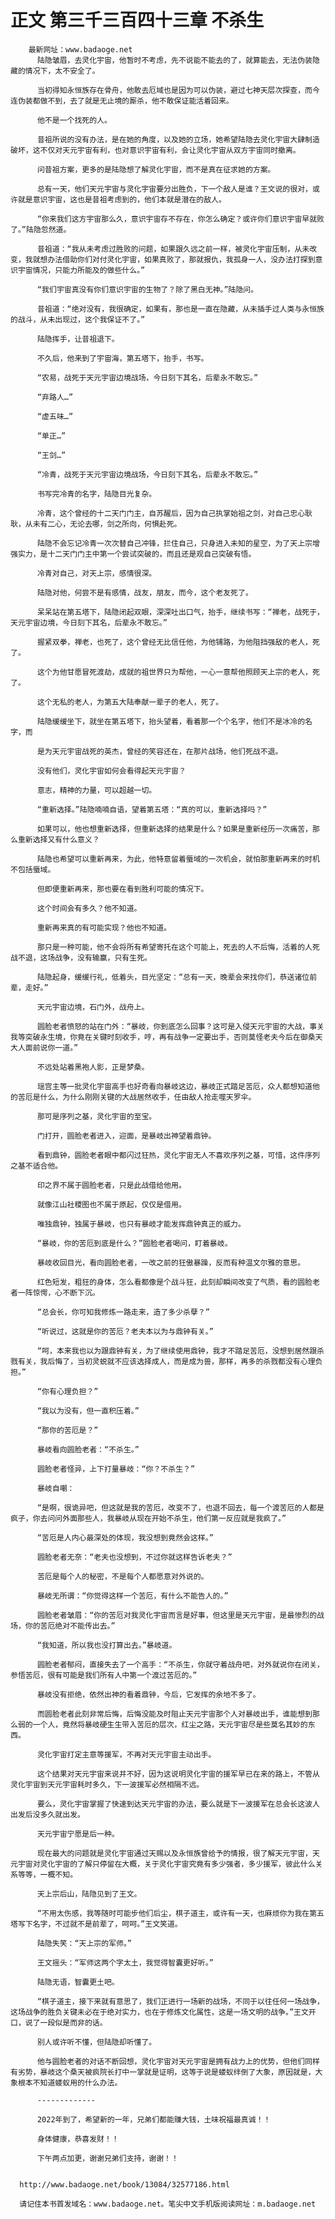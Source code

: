 # 正文 第三千三百四十三章 不杀生
        最新网址：www.badaoge.net
          陆隐皱眉，去灵化宇宙，他暂时不考虑，先不说能不能去的了，就算能去，无法伪装隐藏的情况下，太不安全了。
      
          当初得知永恒族存在骨舟，他敢去厄域也是因为可以伪装，避过七神天层次探查，而今连伪装都做不到，去了就是无止境的厮杀，他不敢保证能活着回来。
      
          他不是一个找死的人。
      
          昔祖所说的没有办法，是在她的角度，以及她的立场，她希望陆隐去灵化宇宙大肆制造破坏，这不仅对天元宇宙有利，也对意识宇宙有利，会让灵化宇宙从双方宇宙同时撤离。
      
          问昔祖方案，更多的是陆隐想了解灵化宇宙，而不是真在征求她的方案。
      
          总有一天，他们天元宇宙与灵化宇宙要分出胜负，下一个敌人是谁？王文说的很对，或许就是意识宇宙，这也是昔祖考虑到的，他们本就是潜在的敌人。
      
          “你来我们这方宇宙那么久，意识宇宙存不存在，你怎么确定？或许你们意识宇宙早就败了。”陆隐忽然道。
      
          昔祖道：“我从未考虑过胜败的问题，如果跟久远之前一样，被灵化宇宙压制，从未改变，我就想办法借助你们对付灵化宇宙，如果真败了，那就报仇，我孤身一人，没办法打探到意识宇宙情况，只能力所能及的做些什么。”
      
          “我们宇宙真没有你们意识宇宙的生物了？除了黑白无神。”陆隐问。
      
          昔祖道：“绝对没有，我很确定，如果有，那也是一直在隐藏，从未插手过人类与永恒族的战斗，从未出现过，这个我保证不了。”
      
          陆隐挥手，让昔祖退下。
      
          不久后，他来到了宇宙海，第五塔下，抬手，书写。
      
          “农易，战死于天元宇宙边境战场，今日刻下其名，后辈永不敢忘。”
      
          “弃路人…”
      
          “虚五味…”
      
          “单正…”
      
          “王剑…”
      
          “冷青，战死于天元宇宙边境战场，今日刻下其名，后辈永不敢忘。”
      
          书写完冷青的名字，陆隐目光复杂。
      
          冷青，这个曾经的十二天门门主，自苏醒后，因为自己执掌始祖之剑，对自己忠心耿耿，从未有二心，无论去哪，剑之所向，何惧赴死。
      
          陆隐不会忘记冷青一次次替自己冲锋，拦住自己，只身进入未知的星空，为了天上宗增强实力，是十二天门门主中第一个尝试突破的，而且还是观自己突破有悟。
      
          冷青对自己，对天上宗，感情很深。
      
          陆隐对他，何尝不是有感情，战友，朋友，而今，这个老友死了。
      
          呆呆站在第五塔下，陆隐闭起双眼，深深吐出口气，抬手，继续书写：“禅老，战死于，天元宇宙边境，今日刻下其名，后辈永不敢忘。”
      
          握紧双拳，禅老，也死了，这个曾经无比信任他，为他铺路，为他阻挡强敌的老人，死了。
      
          这个为他甘愿冒死渡劫，成就的祖世界只为帮他，一心一意帮他照顾天上宗的老人，死了。
      
          这个无私的老人，为第五大陆奉献一辈子的老人，死了。
      
          陆隐缓缓坐下，就坐在第五塔下，抬头望着，看着那一个个名字，他们不是冰冷的名字，而
      
          是为天元宇宙战死的英杰，曾经的笑容还在，在那片战场，他们死战不退。
      
          没有他们，灵化宇宙如何会看得起天元宇宙？
      
          意志，精神的力量，可以超越一切。
      
          “重新选择。”陆隐喃喃自语，望着第五塔：“真的可以，重新选择吗？”
      
          如果可以，他也想重新选择，但重新选择的结果是什么？如果是重新经历一次痛苦，那么重新选择又有什么意义？
      
          陆隐也希望可以重新再来，为此，他特意留着蜃域的一次机会，就怕那重新再来的时机不包括蜃域。
      
          但即便重新再来，那也要在看到胜利可能的情况下。
      
          这个时间会有多久？他不知道。
      
          重新再来真的有可能实现？他也不知道。
      
          那只是一种可能，他不会将所有希望寄托在这个可能上，死去的人不后悔，活着的人死战不退，这场战争，没有输赢，只有生死。
      
          陆隐起身，缓缓行礼，低着头，目光坚定：“总有一天，晚辈会来找你们，恭送诸位前辈，走好。”
      
          天元宇宙边境，石门外，战舟上。
      
          圆脸老者愤怒的站在门外：“暴岐，你到底怎么回事？这可是入侵天元宇宙的大战，事关我等突破永生境，你竟在关键时刻收手，哼，再有战争一定要出手，否则莫怪老夫今后在御桑天大人面前说你一道。”
      
          不远处站着黑袍人影，正是梦桑。
      
          瑶宫主等一批灵化宇宙高手也好奇看向暴岐这边，暴岐正式踏足苦厄，众人都想知道他的苦厄是什么，为什么刚刚关键的大战居然收手，任由敌人抢走噬天罗伞。
      
          那可是序列之基，灵化宇宙的至宝。
      
          门打开，圆脸老者进入，迎面，是暴岐出神望着鼎钟。
      
          看到鼎钟，圆脸老者眼中都闪过狂热，灵化宇宙无人不喜欢序列之基，可惜，这件序列之基不适合他。
      
          印之界不属于圆脸老者，只是此战借给他用。
      
          就像江山社稷图也不属于原起，仅仅是借用。
      
          唯独鼎钟，独属于暴岐，也只有暴岐才能发挥鼎钟真正的威力。
      
          “暴岐，你的苦厄到底是什么？”圆脸老者喝问，盯着暴岐。
      
          暴岐收回目光，看向圆脸老者，一改之前的狂傲暴躁，反而有种温文尔雅的意思。
      
          红色短发，粗狂的身体，怎么看都像是个战斗狂，此刻却瞬间改变了气质，看的圆脸老者一阵惊愕，心不断下沉。
      
          “总会长，你可知我修炼一路走来，造了多少杀孽？”
      
          “听说过，这就是你的苦厄？老夫本以为与鼎钟有关。”
      
          “呵，本来我也以为跟鼎钟有关，为了继续使用鼎钟，我才不踏足苦厄，没想到居然跟杀戮有关，我后悔了，当初灵蜕就不应该选择成人，而是成为兽，那样，再多的杀戮都没有心理负担。”
      
          “你有心理负担？”
      
          “我以为没有，但一直积压着。”
      
          “那你的苦厄是？”
      
          暴岐看向圆脸老者：“不杀生。”
      
          圆脸老者怪异，上下打量暴岐：“你？不杀生？”
      
          暴岐自嘲：
      
          “是啊，很诡异吧，但这就是我的苦厄，改变不了，也退不回去，每一个渡苦厄的人都是疯子，你去问问外面那些人，我暴岐从现在开始不杀生，他们第一反应就是我疯了。”
      
          “苦厄是人内心最深处的体现，我没想到竟然会这样。”
      
          圆脸老者无奈：“老夫也没想到，不过你就这样告诉老夫？”
      
          苦厄是每个人的秘密，不是每个人都愿意对外说的。
      
          暴岐无所谓：“你觉得这样一个苦厄，有什么不能告人的。”
      
          圆脸老者皱眉：“你的苦厄对我灵化宇宙而言是好事，但这里是天元宇宙，是最惨烈的战场，你的苦厄绝对不能传出去。”
      
          “我知道，所以我也没打算出去。”暴岐道。
      
          圆脸老者郁闷，直接失去了一个高手：“不杀生，你就守着战舟吧，对外就说你在闭关，参悟苦厄，很有可能是我们所有人中第一个渡过苦厄的。”
      
          暴岐没有拒绝，依然出神的看着鼎钟，今后，它发挥的余地不多了。
      
          而圆脸老者此刻非常后悔，后悔没能及时阻止天元宇宙那个人对暴岐出手，谁能想到那么弱的一个人，竟然将暴岐硬生生带入苦厄的层次，红尘之路，天元宇宙尽是些莫名其妙的东西。
      
          灵化宇宙打定主意等援军，不再对天元宇宙主动出手。
      
          这个结果对天元宇宙来说并不好，因为这说明灵化宇宙的援军早已在来的路上，不管从灵化宇宙到天元宇宙耗时多久，下一波援军必然相隔不远。
      
          要么，灵化宇宙掌握了快速到达天元宇宙的办法，要么就是下一波援军在总会长这波人出发后没多久就出发。
      
          天元宇宙宁愿是后一种。
      
          现在最大的问题就是灵化宇宙通过天赐以及永恒族曾给予的情报，很了解天元宇宙，天元宇宙对灵化宇宙的了解只停留在大概，关于灵化宇宙究竟有多少强者，多少援军，彼此什么关系等等，一概不知。
      
          天上宗后山，陆隐见到了王文。
      
          “不用太伤感，我等随时可能步他们后尘，棋子道主，或许有一天，也麻烦你为我在第五塔写下名字，不过就不是前辈了，呵呵。”王文笑道。
      
          陆隐失笑：“天上宗的军师。”
      
          王文摇头：“军师这两个字太土，我觉得智囊更好听。”
      
          陆隐无语，智囊更土吧。
      
          “棋子道主，接下来就有意思了，我们正进行一场新的战场，不同于以往任何一场战争，这场战争的胜负关键未必在于绝对实力，也在于修炼文化属性，这是一场文明的战争。”王文开口，说了一段似是而非的话。
      
          别人或许听不懂，但陆隐却听懂了。
      
          他与圆脸老者的对话不断回想，灵化宇宙对天元宇宙是拥有战力上的优势，但他们同样有劣势，暴岐这个桑天被疯院长打中一掌就是证明，这等于说是蝼蚁绊倒了大象，原因就是，大象根本不知道蝼蚁用的什么办法。
      
          -------------
      
          2022年到了，希望新的一年，兄弟们都能赚大钱，土味祝福最真诚！！
      
          身体健康，恭喜发财！！
      
          下午两点加更，谢谢兄弟们支持，谢谢！！
      
      
      http://www.badaoge.net/book/13084/32577186.html
      
      请记住本书首发域名：www.badaoge.net。笔尖中文手机版阅读网址：m.badaoge.net